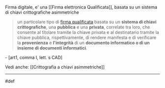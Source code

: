 Firma digitale, e' una [[Firma elettronica Qualificata]], 
basata su un sistema di chiavi crittografiche asimmetriche

>un particolare tipo di [firma qualificata](<firma elettronica qualificata>) basata su un **sistema di chiavi crittografiche**, una **pubblica** e una **privata**, correlate tra loro, che consente al titolare tramite la chiave privata e al destinatario tramite la chiave pubblica, rispettivamente, di rendere manifesta e di verificare la **provenienza** e **l'integrità** di un **documento informatico o di un insieme di documenti informatici**.

\- [art1, comma I, lett. s CAD]

Vedi anche:
[[Crittografia a chiavi asimmetriche]]
___
#def
